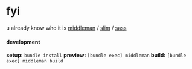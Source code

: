 # fyi
u already know who it is
[middleman](https://middlemanapp.com) / [slim](http://slim-lang.com) / [sass](http://sass-lang.com)
#### development
**setup:** `bundle install`
**preview:** `[bundle exec] middleman`
**build:** `[bundle exec] middleman build`
